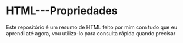 # HTML---Propriedades
Este repositório é um resumo de HTML feito por mim com tudo que eu aprendi até agora, vou utiliza-lo para consulta rápida quando precisar
